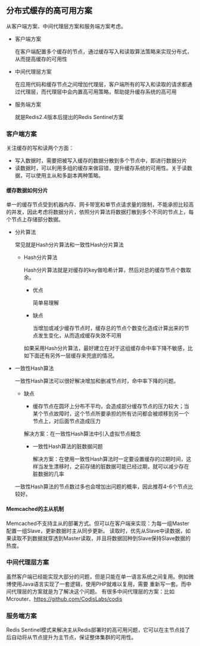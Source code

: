 ## 分布式缓存的高可用方案

从客户端方案、中间代理层方案和服务端方案考虑。

* 客户端方案

  在客户端配置多个缓存的节点，通过缓存写入和读取算法策略来实现分布式，从而提高缓存的可用性

* 中间代理层方案

  在应用代码和缓存节点之间增加代理层，客户端所有的写入和读取的请求都通过代理层，而代理层中会内置高可用策略，帮助提升缓存系统的高可用

* 服务端方案

  就是Redis2.4版本后提出的Redis Sentinel方案

### 客户端方案

关注缓存的写和读两个方面：

* 写入数据时，需要把被写入缓存的数据分散到多个节点中，即进行数据分片
* 读数据时，可以利用多组的缓存来做容错，提升缓存系统的可用性。关于读数据，可以使用主从和多副本两种策略。

#### 缓存数据如何分片

单一的缓存节点受到机器内存、网卡带宽和单节点请求量的限制，不能承担比较高的并发，因此考虑将数据分片，依照分片算法将数据打散到多个不同的节点上，每个节点上存储部分数据。

* 分片算法

  常见就是Hash分片算法和一致性Hash分片算法

  * Hash分片算法

    Hash分片算法就是对缓存的key做哈希计算，然后对总的缓存节点个数取余。

    * 优点

      简单易理解

    * 缺点

      当增加或减少缓存节点时，缓存总的节点个数变化造成计算出来的节点发生变化，从而造成缓存失效不可用

    如果采用Hash分片算法，最好建立在对于这组缓存命中率下降不敏感，比如下面还有另外一层缓存来兜底的情况。

* 一致性Hash算法

  一致性Hash算法可以很好解决增加和删减节点时，命中率下降的问题。

  * 缺点

    * 缓存节点在圆环上分布不平均，会造成部分缓存节点的压力较大；当某个节点故障时，这个节点所要承担的所有访问都会被顺移到另一个节点上，对后面节点造成压力

    解决方案：在一致性Hash算法中引入虚拟节点概念

    * 一致性Hash算法的脏数据问题

      解决方案：在使用一致性Hash算法时一定要设置缓存的过期时间，这样当发生漂移时，之前存储的脏数据可能已经过期，就可以减少存在脏数据的几率

  一致性Hash算法的节点数过多也会增加出问题的概率，因此推荐4-6个节点比较好。

#### Memcached的主从机制
Memcached不支持主从的部署方式。但可以在客户端来实现：为每一组Master配置一组Slave，更新数据时主从同步更新。
读取时，优先从Slave中读数据，如果读取不到数据就穿透到Master读取，并且将数据回种到Slave保持Slave数据的热度。

### 中间代理层方案
虽然客户端已经能实现大部分的问题，但是只能在单一语言系统之间复用。例如微博使用Java语言实现了一套逻辑，使用PHP就难以复用，需要
重新写一套。而中间代理层的方案就是为了解决这个问题。
有很多中间代理层的方案：比如Mcrouter、https://github.com/CodisLabs/codis

### 服务端方案
Redis Sentinel模式来解决主从Redis部署时的高可用问题，它可以在主节点挂了后自动将从节点提升为主节点，保证整体集群的可用性。
